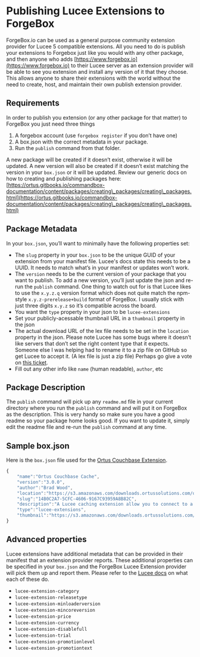 # Publishing Lucee Extensions to ForgeBox

ForgeBox.io can be used as a general purpose community extension provider for Lucee 5 compatible extensions. All you need to do is publish your extensions to Forgebox just like you would with any other package, and then anyone who adds [https://www.forgebox.io](https://www.forgebox.io) to their Lucee server as an extension provider will be able to see you extension and install any version of it that they choose. This allows anyone to share their extensions with the world without the need to create, host, and maintain their own publish extension provider.

## Requirements

In order to publish you extension (or any other package for that matter) to ForgeBox you just need three things

1. A forgebox account (use `forgebox register` if you don’t have one)
2. A box.json with the correct metadata in your package.
3. Run the `publish` command from that folder.

A new package will be created if it doesn’t exist, otherwise it will be updated. A new version will also be created if it doesn’t exist matching the version in your `box.json` or it will be updated. Review our generic docs on how to creating and publishing packages here: [https://ortus.gitbooks.io/commandbox-documentation/content/packages/creating\_packages/creating\_packages.html](https://ortus.gitbooks.io/commandbox-documentation/content/packages/creating\_packages/creating\_packages.html)

## Package Metadata

In your `box.json`, you’ll want to minimally have the following properties set:

* The `slug` property in your `box.json` to be the unique GUID of your extension from your manifest file. Lucee's docs state this needs to be a UUID.  It needs to match what’s in your manifest or updates won’t work.
* The `version` needs to be the current version of your package that you want to publish. To add a new version, you’ll just update the json and re-run the `publish` command. One thing to watch out for is that Lucee likes to use the `x.y.z.q` version format which does not quite match the npm-style `x.y.z-prerelease+build` format of ForgeBox. I usually stick with just three digits `x.y.z` so it’s compatible across the board.
* You want the `type` property in your json to be `lucee-extensions`
* Set your publicly-acessable thumbnail URL in a `thumbnail` property in the json
* The actual download URL of the lex file needs to be set in the `location` property in the json. Please note Lucee has some bugs where it doesn’t like servers that don’t set the right content type that it expects. Someone else I was helping had to rename it to a zip file on GitHub so get Lucee to accept it. (A lex file is just a zip file)  Perhaps go give a vote on [this ticket](https://luceeserver.atlassian.net/browse/LDEV-1723).
* Fill out any other info like `name` (human readable), `author`, etc

## Package Description

The `publish` command will pick up any `readme.md` file in your current directory where you run the `publish` command and will put it on ForgeBox as the description. This is very handy so make sure you have a good readme so your package home looks good. If you want to update it, simply edit the readme file and re-run the `publish` command at any time.

## Sample box.json

Here is the `box.json` file used for the [Ortus Couchbase Extension](https://www.forgebox.io/view/14B0C2A7-5CFC-4606-9167C93959A8B82C).

```javascript
{
    "name":"Ortus Couchbase Cache",
    "version":"3.0.0",
    "author":"Brad Wood",
    "location":"https://s3.amazonaws.com/downloads.ortussolutions.com/ortussolutions/couchbase-extension/couchbase-cache-3.0.0.lex",
    "slug":"14B0C2A7-5CFC-4606-9167C93959A8B82C",
    "description":"A Lucee caching extension allow you to connect to a Couchbase Cluster for caching, session, and client storage",
    "type":"lucee-extensions",
    "thumbnail":"https://s3.amazonaws.com/downloads.ortussolutions.com/ortussolutions/couchbase-extension/couchbase-cache-logo.png"
}
```

## Advanced properties

Lucee extensions have additional metadata that can be provided in their manifest that an extension provider reports. These additional properties can be specified in your `box.json` and the ForgeBox Lucee Extension provider will pick them up and report them. Please refer to the [Lucee docs](http://docs.lucee.org/guides/lucee-5/extensions.html) on what each of these do.

* `lucee-extension-category`
* `lucee-extension-releasetype`
* `lucee-extension-minloaderversion`
* `lucee-extension-mincoreversion`
* `lucee-extension-price`
* `lucee-extension-currency`
* `lucee-extension-disablefull`
* `lucee-extension-trial`
* `lucee-extension-promotionlevel`
* `lucee-extension-promotiontext`
